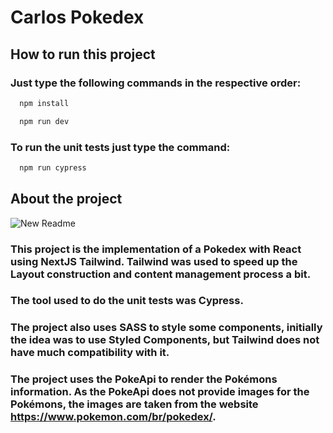 # Carlos Pokedex

## How to run this project
### Just type the following commands in the respective order:
```bash
  npm install
```
```bash
  npm run dev
```
### To run the unit tests just type the command:
```bash
  npm run cypress
```
## About the project
![New Readme](https://user-images.githubusercontent.com/27232476/230889123-23989707-989d-4142-b04d-137c65ae12b8.jpg)
### This project is the implementation of a Pokedex with React using NextJS Tailwind. Tailwind was used to speed up the Layout construction and content management process a bit.
### The tool used to do the unit tests was Cypress.
### The project also uses SASS to style some components, initially the idea was to use Styled Components, but Tailwind does not have much compatibility with it.
### The project uses the PokeApi to render the Pokémons information. As the PokeApi does not provide images for the Pokémons, the images are taken from the website https://www.pokemon.com/br/pokedex/.
